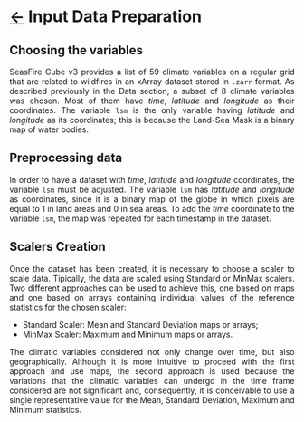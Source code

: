 # [&larr;](../README.md) Input Data Preparation

## Choosing the variables

<p align="justify"> SeasFire Cube v3 provides a list of 59 climate variables on a regular grid that are related to wildfires in an xArray dataset stored in <code>.zarr</code> format. As described previously in the <a href="../docs/data.md" style="text-decoration:none;">Data</a> section, a subset of 8 climate variables was chosen. Most of them have <i>time</i>, <i>latitude</i> and <i>longitude</i> as their coordinates. The variable <code>lsm</code> is the only variable having <i>latitude</i> and <i>longitude</i> as its coordinates; this is because the Land-Sea Mask is a binary map of water bodies. </p>

## Preprocessing data

<p align="justify"> In order to have a dataset with <i>time</i>, <i>latitude</i> and <i>longitude</i> coordinates, the variable <code>lsm</code> must be adjusted. The variable <code>lsm</code> has <i>latitude</i> and <i>longitude</i> as coordinates, since it is a binary map of the globe in which pixels are equal to 1 in land areas and 0 in sea areas. To add the <i>time</i> coordinate to the variable <code>lsm</code>, the map was repeated for each timestamp in the dataset.</p>

## Scalers Creation

<p align="justify"> Once the dataset has been created, it is necessary to choose a scaler to scale data. Tipically, the data are scaled using Standard or MinMax scalers. Two different approaches can be used to achieve this, one based on maps and one based on arrays containing individual values of the reference statistics for the chosen scaler: </p>

- Standard Scaler: Mean and Standard Deviation maps or arrays;
- MinMax Scaler: Maximum and Minimum maps or arrays.

<p align="justify"> The climatic variables considered not only change over time, but also geographically. Although it is more intuitive to proceed with the first approach and use maps, the second approach is used because the variations that the climatic variables can undergo in the time frame considered are not significant and, consequently, it is conceivable to use a single representative value for the Mean, Standard Deviation, Maximum and Minimum statistics. </p>
